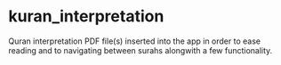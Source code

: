 # kuran_interpretation

Quran interpretation PDF file(s) inserted into the app in order to ease reading and to navigating between surahs alongwith a few functionality.
